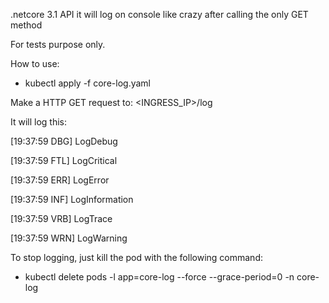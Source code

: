 .netcore 3.1 API it will log on console like crazy after calling the only GET method

For tests purpose only.

How to use:
- kubectl apply -f core-log.yaml

Make a HTTP GET request to: <INGRESS_IP>/log

It will log this:

[19:37:59 DBG] LogDebug

[19:37:59 FTL] LogCritical

[19:37:59 ERR] LogError

[19:37:59 INF] LogInformation

[19:37:59 VRB] LogTrace

[19:37:59 WRN] LogWarning


To stop logging,  just kill the pod with the following command:
- kubectl delete pods -l app=core-log --force --grace-period=0 -n core-log
